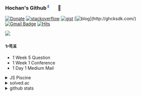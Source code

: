 ### Hochan's Github ![egas](https://github.com/hochan222/hochan222/blob/master/Egas_b.gif) 👋  

[![Donate](https://img.shields.io/badge/Donate_coffee_to_holee-black?logo=github)](https://www.buymeacoffee.com/holee)
[![stackoverflow](https://img.shields.io/badge/StackOverFlow-black?logo=stackoverflow)](https://stackoverflow.com/users/9591511/hochan)
[![gist](https://img.shields.io/badge/Gist-black?logo=github)](https://gist.github.com/hochan222)
[![blog](https://img.shields.io/badge/blog-black?logo=_)](http://ghcksdk.com/)
[![Gmail Badge](https://img.shields.io/badge/Gmail-d14836?style=flat-square&logo=Gmail&logoColor=white&link=mailto:hochan049@gmail.com)](mailto:hochan049@gmail.com)
[![Hits](https://hits.seeyoufarm.com/api/count/incr/badge.svg?url=https%3A%2F%2Fgithub.com%2Fhochan222%2F&count_bg=%2379C83D&title_bg=%23555555&icon=&icon_color=%23E7E7E7&title=hits&edge_flat=false)](https://hits.seeyoufarm.com)  

<img src="https://user-images.githubusercontent.com/22424891/113963820-44e66200-9865-11eb-8892-557ceb8eab06.png" height="250px" />

<!-- https://ko.wikiqube.net/wiki/Punched_card#IBM_80-column_format_and_character_codes -->

#### ✨목표  

- 1 Week 5 Question  
- 1 Week 1 Conference  
- 1 Day 1 Medium Mail 

<details>
<summary>JS Piscine</summary>
<div markdown="1">

<img src="https://42js.vercel.app/api/v1/certificate/js-piscine-beta/staff/holee" height="300px" />

</div>
</details>

<details>
<summary>solved.ac</summary>
<div markdown="1">

[![solved.ac tier](http://mazassumnida.wtf/api/generate_badge?boj=egas)](https://solved.ac/egas)

</div>
</details>

<details>
<summary>github stats</summary>
<div markdown="1">

![Hochan's github stats](https://github-readme-stats.vercel.app/api?username=hochan222&show_icons=true)

</div>
</details>

<!--
**hochan222/hochan222** is a ✨ _special_ ✨ repository because its `README.md` (this file) appears on your GitHub profile.

Here are some ideas to get you started:

- 🔭 I’m currently working on ...
- 🌱 I’m currently learning ...
- 👯 I’m looking to collaborate on ...
- 🤔 I’m looking for help with ...
- 💬 Ask me about ...
- 📫 How to reach me: ...
- 😄 Pronouns: ...
- ⚡ Fun fact: ...
-->
